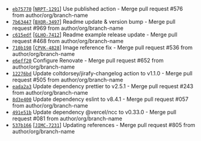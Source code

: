 * [`eb75770`](http://github.com/arglebargle/commit/eb75770fc8eec516ec374fbccd1322607fcf87d2) [[`NRPT-1291`](https://arglebargle.atlassian.net/browse/NRPT-1291)] Use published action - Merge pull request #576 from author/org/branch-name
* [`7b63447`](http://github.com/arglebargle/commit/7b63447493bad48713c77989a7dfbcc65815d8da) [[`BXOR-3497`](https://arglebargle.atlassian.net/browse/BXOR-3497)] Readme update & version bump - Merge pull request #969 from author/org/branch-name
* [`c615edf`](http://github.com/arglebargle/commit/c615edf4b45e17cc53883ef15bb46322aa01e257) [[`GLHO-7412`](https://arglebargle.atlassian.net/browse/GLHO-7412)] Readme example release update - Merge pull request #468 from author/org/branch-name
* [`710b198`](http://github.com/arglebargle/commit/710b19848f979c2acb86b022d67fb7d4705a12c3) [[`CPVK-4828`](https://arglebargle.atlassian.net/browse/CPVK-4828)] Image reference fix - Merge pull request #536 from author/org/branch-name
* [`e6eff20`](http://github.com/arglebargle/commit/e6eff202d827a844ac78bd69adfa43497f2dddc7) Configure Renovate - Merge pull request #652 from author/org/branch-name
* [`12276bd`](http://github.com/arglebargle/commit/12276bd3c19ef1fb0e0d6fda9baa869d67399acc) Update coltdorsey/jirafy-changelog action to v1.1.0 - Merge pull request #505 from author/org/branch-name
* [`eada2a3`](http://github.com/arglebargle/commit/eada2a369759f1b8ce8217add69b997e64f04946) Update dependency prettier to v2.5.1 - Merge pull request #243 from author/org/branch-name
* [`8d3e400`](http://github.com/arglebargle/commit/8d3e40021ec05c3678668efc60bf73ab69131a7e) Update dependency eslint to v8.4.1 - Merge pull request #057 from author/org/branch-name
* [`491e51b`](http://github.com/arglebargle/commit/491e51b5136a4756c9f786afbb2690d0233cc9af) Update dependency @vercel/ncc to v0.33.0 - Merge pull request #081 from author/org/branch-name
* [`537b166`](http://github.com/arglebargle/commit/537b166583bc7ea02ff73b15dae727f5854e1278) [[`JIMC-7231`](https://arglebargle.atlassian.net/browse/JIMC-7231)] Updating references - Merge pull request #805 from author/org/branch-name